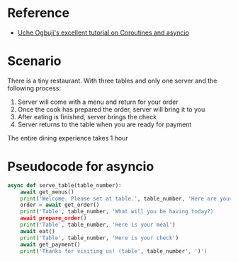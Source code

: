 # Reference
* [Uche Ogbuji's excellent tutorial on Coroutines and asyncio](https://developer.ibm.com/tutorials/ba-on-demand-data-python-3/)

# Scenario
There is a tiny restaurant. With three tables and only one server and the following process:
1. Server will come with a menu and return for your order
2. Once the cook has prepared the order, server will bring it to you
3. After eating is finished, server brings the check
4. Server returns to the table when you are ready for payment

The entire dining experience takes 1 hour

# Pseudocode for asyncio

```python
async def serve_table(table_number):
    await get_menus()
    print('Welcome. Please set at table.', table_number, 'Here are your menus.')
    order = await get_order()
    print('Table', table_number, 'What will you be having today?)
    await prepare_order()
    print('Table', table_number, 'Here is your meal')
    await eat()
    print('Table', table_number, 'Here is your check')
    await get_payment()
    print('Thanks for visiting us! (table', table_number', ')')
```
